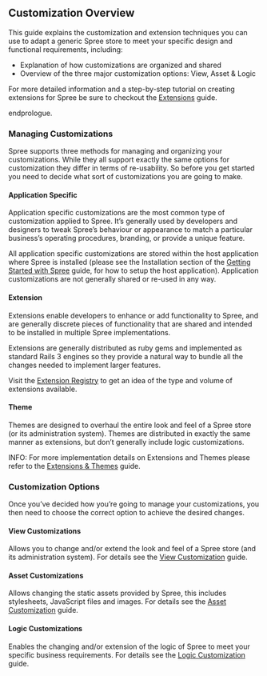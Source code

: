 Customization Overview
----------------------

This guide explains the customization and extension techniques you can
use to adapt a generic Spree store to meet your specific design and
functional requirements, including:

-   Explanation of how customizations are organized and shared
-   Overview of the three major customization options: View, Asset &
    Logic

For more detailed information and a step-by-step tutorial on creating
extensions for Spree be sure to checkout the
[Extensions](extensions.html) guide.

endprologue.

### Managing Customizations

Spree supports three methods for managing and organizing your
customizations. While they all support exactly the same options for
customization they differ in terms of re-usability. So before you get
started you need to decide what sort of customizations you are going to
make.

#### Application Specific

Application specific customizations are the most common type of
customization applied to Spree. It’s generally used by developers and
designers to tweak Spree’s behaviour or appearance to match a particular
business’s operating procedures, branding, or provide a unique feature.

All application specific customizations are stored within the host
application where Spree is installed (please see the Installation
section of the [Getting Started with Spree](getting_started.html) guide,
for how to setup the host application). Application customizations are
not generally shared or re-used in any way.

#### Extension

Extensions enable developers to enhance or add functionality to Spree,
and are generally discrete pieces of functionality that are shared and
intended to be installed in multiple Spree implementations.

Extensions are generally distributed as ruby gems and implemented as
standard Rails 3 engines so they provide a natural way to bundle all the
changes needed to implement larger features.

Visit the [Extension Registry](http://spreecommerce.com/extensions) to
get an idea of the type and volume of extensions available.

#### Theme

Themes are designed to overhaul the entire look and feel of a Spree
store (or its administration system). Themes are distributed in exactly
the same manner as extensions, but don’t generally include logic
customizations.

INFO: For more implementation details on Extensions and Themes please
refer to the [Extensions & Themes](extensions.html) guide.

### Customization Options

Once you’ve decided how you’re going to manage your customizations, you
then need to choose the correct option to achieve the desired changes.

#### View Customizations

Allows you to change and/or extend the look and feel of a Spree store
(and its administration system). For details see the [View
Customization](view_customization.html) guide.

#### Asset Customizations

Allows changing the static assets provided by Spree, this includes
stylesheets, JavaScript files and images. For details see the [Asset
Customization](asset_customization.html) guide.

#### Logic Customizations

Enables the changing and/or extension of the logic of Spree to meet your
specific business requirements. For details see the [Logic
Customization](logic_customization.html) guide.
